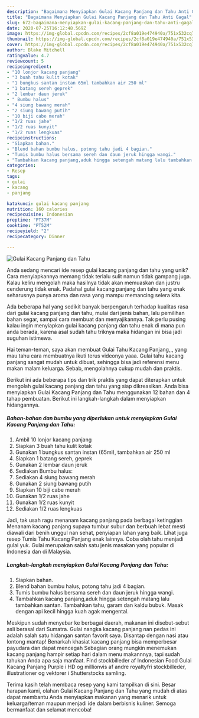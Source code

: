 ```yaml
---
description: "Bagaimana Menyiapkan Gulai Kacang Panjang dan Tahu Anti Gagal"
title: "Bagaimana Menyiapkan Gulai Kacang Panjang dan Tahu Anti Gagal"
slug: 672-bagaimana-menyiapkan-gulai-kacang-panjang-dan-tahu-anti-gagal
date: 2020-07-25T16:12:48.569Z
image: https://img-global.cpcdn.com/recipes/2cf8a019e474940a/751x532cq70/gulai-kacang-panjang-dan-tahu-foto-resep-utama.jpg
thumbnail: https://img-global.cpcdn.com/recipes/2cf8a019e474940a/751x532cq70/gulai-kacang-panjang-dan-tahu-foto-resep-utama.jpg
cover: https://img-global.cpcdn.com/recipes/2cf8a019e474940a/751x532cq70/gulai-kacang-panjang-dan-tahu-foto-resep-utama.jpg
author: Blake Mitchell
ratingvalue: 4.7
reviewcount: 5
recipeingredient:
- "10 lonjor kacang panjang"
- "3 buah tahu kulit kotak"
- "1 bungkus santan instan 65ml tambahkan air 250 ml"
- "1 batang sereh geprek"
- "2 lembar daun jeruk"
- " Bumbu halus"
- "4 siung bawang merah"
- "2 siung bawang putih"
- "10 biji cabe merah"
- "1/2 ruas jahe"
- "1/2 ruas kunyit"
- "1/2 ruas lengkuas"
recipeinstructions:
- "Siapkan bahan."
- "Blend bahan bumbu halus, potong tahu jadi 4 bagian."
- "Tumis bumbu halus bersama sereh dan daun jeruk hingga wangi."
- "Tambahkan kacang panjang,aduk hingga setengah matang lalu tambahkan santan. Tambahkan tahu, garam dan kaldu bubuk. Masak dengan api kecil hingga kuah agak mengental."
categories:
- Resep
tags:
- gulai
- kacang
- panjang

katakunci: gulai kacang panjang 
nutrition: 160 calories
recipecuisine: Indonesian
preptime: "PT37M"
cooktime: "PT52M"
recipeyield: "2"
recipecategory: Dinner

---
```



![Gulai Kacang Panjang dan Tahu](https://img-global.cpcdn.com/recipes/2cf8a019e474940a/751x532cq70/gulai-kacang-panjang-dan-tahu-foto-resep-utama.jpg)

Anda sedang mencari ide resep gulai kacang panjang dan tahu yang unik? Cara menyiapkannya memang tidak terlalu sulit namun tidak gampang juga. Kalau keliru mengolah maka hasilnya tidak akan memuaskan dan justru cenderung tidak enak. Padahal gulai kacang panjang dan tahu yang enak seharusnya punya aroma dan rasa yang mampu memancing selera kita.

Ada beberapa hal yang sedikit banyak berpengaruh terhadap kualitas rasa dari gulai kacang panjang dan tahu, mulai dari jenis bahan, lalu pemilihan bahan segar, sampai cara membuat dan menyajikannya. Tak perlu pusing kalau ingin menyiapkan gulai kacang panjang dan tahu enak di mana pun anda berada, karena asal sudah tahu triknya maka hidangan ini bisa jadi suguhan istimewa.

Hai teman-teman, saya akan membuat Gulai Tahu Kacang Panjang,,, yang mau tahu cara membuatnya ikuti terus videonya yaaa. Gulai tahu kacang panjang sangat mudah untuk dibuat, sehingga bisa jadi referensi menu makan malam keluarga. Sebab, mengolahnya cukup mudah dan praktis.


Berikut ini ada beberapa tips dan trik praktis yang dapat diterapkan untuk mengolah gulai kacang panjang dan tahu yang siap dikreasikan. Anda bisa menyiapkan Gulai Kacang Panjang dan Tahu menggunakan 12 bahan dan 4 tahap pembuatan. Berikut ini langkah-langkah dalam menyiapkan hidangannya.

<!--inarticleads1-->

##### Bahan-bahan dan bumbu yang diperlukan untuk menyiapkan Gulai Kacang Panjang dan Tahu:

1. Ambil 10 lonjor kacang panjang
1. Siapkan 3 buah tahu kulit kotak
1. Gunakan 1 bungkus santan instan (65ml), tambahkan air 250 ml
1. Siapkan 1 batang sereh, geprek
1. Gunakan 2 lembar daun jeruk
1. Sediakan  Bumbu halus:
1. Sediakan 4 siung bawang merah
1. Gunakan 2 siung bawang putih
1. Siapkan 10 biji cabe merah
1. Gunakan 1/2 ruas jahe
1. Gunakan 1/2 ruas kunyit
1. Sediakan 1/2 ruas lengkuas


Jadi, tak usah ragu menanam kacang panjang pada berbagai ketinggian Menanam kacang panjang supaya tumbur subur dan berbuah lebat mesti diawali dari benih unggul nan sehat, penyiapan lahan yang baik. Lihat juga resep Tumis Tahu Kacang Panjang enak lainnya. Coba olah tahu menjadi gulai yuk. Gulai merupakan salah satu jenis masakan yang popular di Indonesia dan di Malaysia. 

<!--inarticleads2-->

##### Langkah-langkah menyiapkan Gulai Kacang Panjang dan Tahu:

1. Siapkan bahan.
1. Blend bahan bumbu halus, potong tahu jadi 4 bagian.
1. Tumis bumbu halus bersama sereh dan daun jeruk hingga wangi.
1. Tambahkan kacang panjang,aduk hingga setengah matang lalu tambahkan santan. Tambahkan tahu, garam dan kaldu bubuk. Masak dengan api kecil hingga kuah agak mengental.


Meskipun sudah menyebar ke berbagai daerah, makanan ini disebut-sebut asli berasal dari Sumatra. Gulai nangka kacang panjang nan pedas ini adalah salah satu hidangan santan favorit saya. Disantap dengan nasi atau lontong mantap! Benarkah khasiat kacang panjang bisa memperbesar payudara dan dapat mencegah Sebagian orang mungkin menemukan kacang panjang hampir setiap hari dalam menu makannnya, tapi sudah tahukan Anda apa saja manfaat. Find stockbilleder af Indonesian Food Gulai Kacang Panjang Purple i HD og millionvis af andre royaltyfri stockbilleder, illustrationer og vektorer i Shutterstocks samling. 

Terima kasih telah membaca resep yang kami tampilkan di sini. Besar harapan kami, olahan Gulai Kacang Panjang dan Tahu yang mudah di atas dapat membantu Anda menyiapkan makanan yang menarik untuk keluarga/teman maupun menjadi ide dalam berbisnis kuliner. Semoga bermanfaat dan selamat mencoba!

